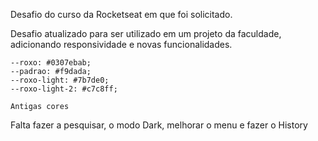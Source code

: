 Desafio do curso da Rocketseat em que foi solicitado.

Desafio atualizado para ser utilizado em um projeto da faculdade, adicionando responsividade e novas funcionalidades.

    --roxo: #0307ebab;
    --padrao: #f9dada;
    --roxo-light: #7b7de0;
    --roxo-light-2: #c7c8ff;

    Antigas cores


<!-- CARD -->
<!-- <div class="card" id="../Imagens/burger.png">
<div class="card_imagem">
    <img src="../Imagens/burger.png" alt="triplo bacon burger">
</div>

<div class="card_titulo">
    <h1>Triplo bacon burger</h1>
    <div class="card_autor">
        <p>por Jorge Relato</p>
    </div>
</div>
</div>

<div class="card" id="../Imagens/pizza.png">
    <div class="card_imagem">
        <img src="../Imagens/pizza.png" alt="Pizza 4 estações">
    </div>
    <div class="card_titulo">
        <h1>Pizza 4 estações</h1>
        <div class="card_autor">
            <p>por Fabiana Melo</p>
        </div>
    </div>
</div>

<div class="card" id="../Imagens/espaguete.png">
    <div class="card_imagem">
        <img src="../Imagens/espaguete.png" alt="Espaguete ao alho">
    </div>

    <div class="card_titulo">
        <h1>Espaguete ao alho</h1>
        <div class="card_autor">
            <p>por Júlia Kinoto</p>
        </div>
    </div>
</div>

<div class="card" id="../Imagens/lasanha.png">
    <div class="card_imagem">
        <img src="../Imagens/lasanha.png" alt="Lasanha mac n' cheese">
    </div>

    <div class="card_titulo">
        <h1>Lasanha mac n' cheese</h1>
        <div class="card_autor">
            <p>por Juliano Vieira</p>
        </div>
    </div>
</div>

<div class="card" id="../Imagens/doce.png">
    <div class="card_imagem">
        <img src="../Imagens/doce.png" alt="Docinhos pão-do-céu">
    </div>

    <div class="card_titulo">
        <h1>Docinhos pão-do-céu</h1>
        <div class="card_autor">
            <p>por Ricardo Golvea</p>
        </div>
    </div>
</div>

<div class="card" id="../Imagens/asinhas.png">
    <div class="card_imagem">
        <img src="../Imagens/asinhas.png" alt="Asinhas de frango ao barbecue">
    </div>

    <div class="card_titulo">
        <h1>Asinhas de frango ao barbecue</h1>
        <div class="card_autor">
            <p>por Vania Steroski</p>
        </div>
    </div>
</div> -->

<!-- MODAL -->
<!--
        <div class="modal_overlay">
            <div class="modal">

                <div class="close_modal">
                    <img src="../icons/x.svg"/>
                </div>

                <div class="modal_conteudo">
                    <img src="" alt="Receitas">
                </div>

                <div class="titulosModal">
                    <h1></h1>
                    <div class="autor">
                        <p></p>
                    </div>
                </div>

                <div class="modal_detalhes">
                    <div class = "ingredientes">
                        <h2>Ingredientes</h2>
                        <ul>
                            <li>1 lata de creme de leite</li>
                            <li>1 lata de milho verde</li>
                            <li>1 copo de requeijão cremoso</li>
                            <li>100 g de azeitona sem caroço</li>
                            <li>2 peitos de frango desfiados</li>
                            <li>200 g de mussarela fatiada</li>
                            <li>100 g de batata palha</li>
                            <li>1 xícara de água</li>
                            <li>1 pitada de sal</li>
                        </ul>
                    </div>
    
                    <div class="detalhes">
                        <h2>Preparo</h2>
                        <p>30 Min</p>
                        <h2 id = "rend">Rendimento</h2>
                        <p>5 Porções</p>
                    </div>
                </div>
            </div>
        </div>   
-->

<!-- RECEITA ÚNICA -->

<!-- <main>

    <div class="ham">
        <div class="card_imagem">
            <img src="../Imagens/burger.png" alt="triplo bacon burger">
        </div>
        <div class="info_card">
            <h1>Triplo bacon burger</h1>
            <p>por Jorge Relato</p>
        </div>
    </div>
    <div class="textos_receitaUnica">
        <h2>Ingredientes</h2>
            <ul class = "lista_ingredientes" id ="unico">
                <li>3 Texas Burguer Seara</li>
                <li>3 colheres de chá de óleo</li>
                <li>6 fatias de queijo cheddar</li>
                <li>2 fatias de Bacon Fatias Redondas Double Smoked Seara Gourmet</li>
                <li>1 pão de gergelim para hambúrguer</li>
            </ul>

        <h2>Modo de preparo</h2>

            <ol class = "lista_ingredientes" >
                <li>Em um liquidificador junte as gemas e o suco de limão, bata em velocidade baixa até formar uma mistura;</li>
                <li>Ainda batendo, junte o óleo em fio vagarosamente. Quando a mistura atingir um ponto cremoso, junte o restante dos ingredientes separadamente, batendo a cada adição e bata até ficar homogêneo. Coloque em um pote com tampa, leve à geladeira por pelo menos 1h;</li>
                
            </ol>
            
            <h3>Para o hambúrguer e montagem</h3>
            
            <ol class = "lista_ingredientes">
                    <li>Em uma frigideira antiaderente, adicione 1 fatia de Bacon Fatias Redondas Double Smoked Seara Gourmet por vez e frite em fogo médio até estarem douradas, por cerca de 2 minutos cada;</li>
                    <li>Aqueça uma frigideira em fogo médio, junte 1 colher de chá de óleo e frite o Texas Burguer Seara por 6 minutos, virando na metade do tempo;</li>
                    <li>Desligue a frigideira, adicione 2 fatias de queijo cheddar sobre o hambúrguer, tampe a frigideira e aguarde 1 minuto para que o queijo derreta com o calor do hambúrguer. Repita a operação com o restante dos Texas Burguer Seara;</li>
                    <li>Na parte inferior do pão de hambúrguer, disponha os três hambúrgueres com queijo cheddar. Por cima do último hambúrguer coloque o bacon fatias, a maionese e feche o pão. Sirva na sequência.</li>
            </ol>

        <h2>Informações adicionais</h2>
        <p>Entre as ideias de lanches rápidos e fáceis para fazer em casa, o Triplo Burguer Bacon é uma daquelas receitas com hambúrguer que você não consegue reproduzir apenas uma vez: depois de experimentar, sempre fica com um gostinho de quero mais!</p>
        
        <p>Além de ser tão saboroso quanto outros lanches que acompanham as mais novas versões de hambúrguer gourmet, para preparar essa receita, você só precisa de uma unidade de pão de gergelim para hambúrguer, uma maionese caseira bem feita (e, de preferência, bastante apimentada), três Texas Burguer Seara, seis fatias de queijo cheddar e uma generosa porção de bacon fatiado, com direito a suculência e o sabor marcante do Bacon fatias double smoked Seara Gourmet.</p>
            
        <p>Para turbinar ainda mais o seu sanduíche de hambúrguer, vale a pena apostar ainda em uma das nossas receitas de molho para hambúrguer que conseguem transformar qualquer lanche caseiro em uma experiência gastronômica ainda mais especial. Quer uma sugestão? Ao misturar a maionese caseira picante com um pouco de mostarda Dijon, você consegue rapidamente reproduzir o  Molho Dijonnaise, considerado um clássico das hamburguerias. E aí, vai testar a receita de Triplo Burguer Bacon na sua casa?</p>
            
        <p><b>Para preparar o Triplo Burguer Bacon, não se esqueça do Texas Burguer Seara e do Bacon fatias double smoked Seara Gourmet</b></p>
            
        <p>Talvez a gente não tenha deixado isso tão claro, mas a melhor parte do Triplo Burguer Bacon são justamente os ingredientes que conseguem transformá-lo em uma receita de hambúrguer totalmente irresistível. Um deles, sem dúvidas, é o Texas Burguer Seara, um hambúrguer feito com carnes selecionadas, somadas à combinação de um delicioso tempero da Seara.. Todo esse cuidado com o preparo resulta em um alimento saboroso, ideal para receitas de lanche, almoço e jantar, ou para ser usado como ingrediente de um delicioso sanduíche de hambúrguer, como esse.</p>
            
        <p>Outro sabor predominante desse lanche vem do Bacon fatias double smoked Seara Gourmet. Além de ser feito 100% a partir de paleta suína, esse bacon fatiado é duplamente defumado e possui a proporção ideal entre carne e gordura. Suas fatias redondas e mais grossas são ideais para complementar sanduíches como esse e outros que já apareceram aqui no Minha Receita, como o Hambúrguer Angus com Fatias Redondas de Bacon e o Duplo Burger Bacon com Picles de Cebola Roxa, Queijo Cheddar no Pão de Pimenta Biquinho.</p>
    </div>
</main> -->


Falta fazer a pesquisar, o modo Dark, melhorar o menu e fazer o History